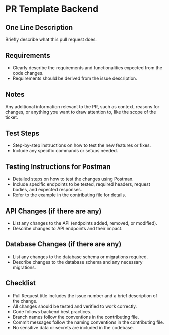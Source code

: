 # PR Template Backend

## One Line Description
Briefly describe what this pull request does.

## Requirements
- Clearly describe the requirements and functionalities expected from the code changes.
- Requirements should be derived from the issue description.

## Notes
Any additional information relevant to the PR, such as context, reasons for changes, or anything you want to draw attention to, like the scope of the ticket.

## Test Steps
- Step-by-step instructions on how to test the new features or fixes.
- Include any specific commands or setups needed.

## Testing Instructions for Postman
- Detailed steps on how to test the changes using Postman.
- Include specific endpoints to be tested, required headers, request bodies, and expected responses.
- Refer to the example in the contributing file for details.

## API Changes (if there are any)
- List any changes to the API (endpoints added, removed, or modified).
- Describe changes to API endpoints and their impact.

## Database Changes (if there are any)
- List any changes to the database schema or migrations required.
- Describe changes to the database schema and any necessary migrations.

## Checklist
- Pull Request title includes the issue number and a brief description of the change.
- All changes should be tested and verified to work correctly.
- Code follows backend best practices.
- Branch names follow the conventions in the contributing file.
- Commit messages follow the naming conventions in the contributing file.
- No sensitive data or secrets are included in the codebase.